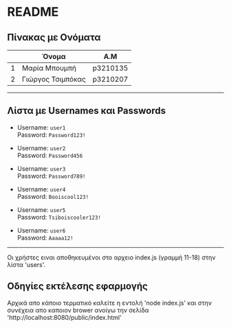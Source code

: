 # README

## Πίνακας με Ονόματα

|     | Όνομα             | Α.Μ      |
|-----|------------------ |----------|
| 1   | Μαρία Μπουμπή     | p3210135 |
| 2   | Γιώργος Τσιμπόκας | p3210207 |


---

## Λίστα με Usernames και Passwords

- Username: `user1`  
  Password: `Password123!`

- Username: `user2`  
  Password: `Password456`

- Username: `user3`  
  Password: `Password789!`

- Username: `user4`  
  Password: `Booiscool123!`

- Username: `user5`  
  Password: `Tsiboiscooler123!`

- Username: `user6`  
  Password: `Aaaaa12!`

---

Οι χρήστες ειναι αποθηκευμένοι στο αρχειο index.js (γραμμή 11-18) στην λίστα 'users'.

## Οδηγίες εκτέλεσης εφαρμογής

Αρχικά απο κάποιο τερματικό καλείτε η εντολή 'node index.js' και στην συνέχεια απο καποιον brower ανοίγω την σελίδα 'http://localhost:8080/public/index.html'